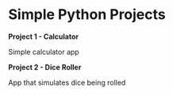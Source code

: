 # Simple Python Projects

**Project 1 - Calculator**

Simple calculator app

**Project 2 - Dice Roller**

App that simulates dice being rolled


